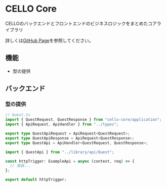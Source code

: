 # CELLO Core

CELLOのバックエンドとフロントエンドのビジネスロジックをまとめたコアライブラリ

詳しくは[GitHub Page](https://hal-tokyo-cello.github.io/cello-core)を参照してください。

## 機能

- 型の提供

## バックエンド

### 型の提供

```ts
// Quest.ts
import { QuestRequest, QuestResponse } from "cello-core/application";
import { ApiRequest, ApiHandler } from "../types";

export type QuestApiRequest = ApiRequest<QuestRequest>;
export type QuestApiResponse = ApiRequest<QuestResponse>;
export type QuestApi = ApiHandler<QuestRequest, QuestResponse>;
```

```ts
import { QuestApi } from "../library/api/Quest";

const httpTrigger: ExampleApi = async (context, req) => {
  // 実装...
};

export default httpTrigger;
```
